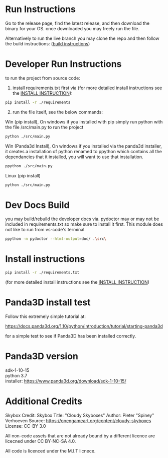 # Run Instructions
Go to the release page, find the latest release, and then download the binary for your OS. once downloaded you may freely run the file.

Alternatively to run the live branch you may clone the repo and then follow the build instructions: ([build instructions](BUILD.md))



# Developer Run Instructions
to run the project from source code:

1) install requirements.txt first via (for more detailed install instructions see the [INSTALL INSTRUCTION](INSTALL.md)):
```bash
pip install -r ./requirements
```

2) run the file itself, see the below commands:

Win (pip install), On windows if you installed with pip simply run python with the file /src/main.py to run the project
```bash
python ./src/main.py
```

Win (Panda3d Install), On windows if you installed via the panda3d installer, it creates a installation of python renamed to ppython which contains
all the dependancies that it installed, you will want to use that installation.
```bash
ppython ./src/main.py
```

Linux (pip install)
```bash
python ./src/main.py
```

# Dev Docs Build
you may build/rebuild the developer docs via. 
pydoctor may or may not be included in requirements.txt so make sure to install it first. This module does not like to run from vs-code's terminal.
```bash
ppython -m pydoctor --html-output=doc/ .\src\
```


# Install instructions
```bash
pip install -r ./requirements.txt
```
(for more detailed install instructions see the [INSTALL INSTRUCTION](INSTALL.md))



# Panda3D install test
Follow this extremely simple tutorial at:

https://docs.panda3d.org/1.10/python/introduction/tutorial/starting-panda3d

for a simple test to see if Panda3D has been installed correctly.


# Panda3D version
sdk-1-10-15  
python 3.7  
installer: https://www.panda3d.org/download/sdk-1-10-15/    


# Additional Credits
Skybox Credit:
Skybox Title: "Cloudy Skyboxes"
Author: Pieter "Spiney" Verhoeven
Source: https://opengameart.org/content/cloudy-skyboxes
License: CC-BY 3.0

All non-code assets that are not already bound by a different licence are licecned under CC BY-NC-SA 4.0.

All code is licenced under the M.I.T licnece.

